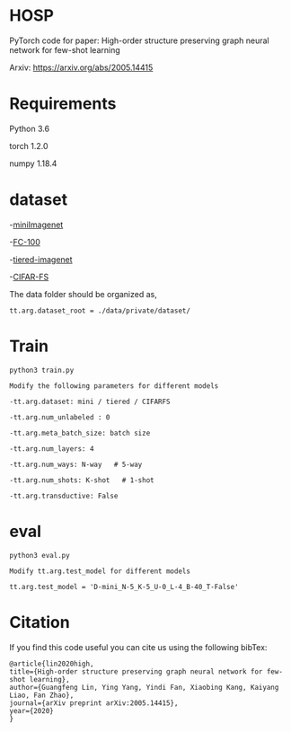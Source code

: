 # HOSP
PyTorch code for paper: High-order structure preserving graph neural network for few-shot learning

Arxiv: https://arxiv.org/abs/2005.14415

# Requirements
Python 3.6

torch 1.2.0

numpy 1.18.4

# dataset

-[miniImagenet](https://drive.google.com/drive/folders/15WuREBvhEbSWo4fTr1r-vMY0C_6QWv4w)

-[FC-100](https://drive.google.com/drive/folders/1nz_ADBblmrg-qs-8zFU3v6C5WSwQnQm6)

-[tiered-imagenet](https://drive.google.com/file/d/1g1aIDy2Ar_MViF2gDXFYDBTR-HYecV07/view)

-[CIFAR-FS](https://drive.google.com/file/d/1pTsCCMDj45kzFYgrnO67BWVbKs48Q3NI/view)

The data folder should be organized as,
```
tt.arg.dataset_root = ./data/private/dataset/
```
# Train
```
python3 train.py

Modify the following parameters for different models

-tt.arg.dataset: mini / tiered / CIFARFS

-tt.arg.num_unlabeled : 0

-tt.arg.meta_batch_size: batch size

-tt.arg.num_layers: 4 

-tt.arg.num_ways: N-way   # 5-way

-tt.arg.num_shots: K-shot   # 1-shot

-tt.arg.transductive: False
```

# eval
```
python3 eval.py

Modify tt.arg.test_model for different models

tt.arg.test_model = 'D-mini_N-5_K-5_U-0_L-4_B-40_T-False'
```

# Citation

If you find this code useful you can cite us using the following bibTex:
```
@article{lin2020high,
title={High-order structure preserving graph neural network for few-shot learning},
author={Guangfeng Lin, Ying Yang, Yindi Fan, Xiaobing Kang, Kaiyang Liao, Fan Zhao},
journal={arXiv preprint arXiv:2005.14415},
year={2020}
}
```
